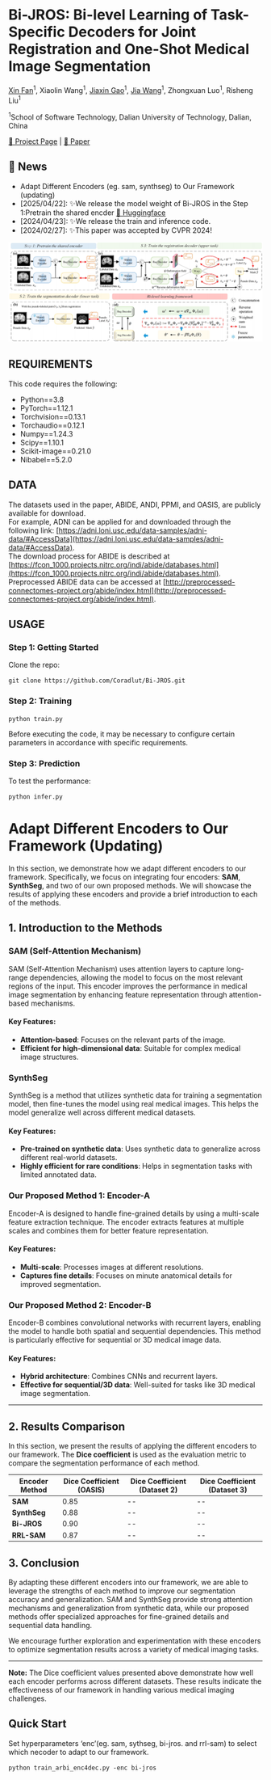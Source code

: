 # Bi-JROS: Bi-level Learning of Task-Specific Decoders for Joint Registration and One-Shot Medical Image Segmentation

<a href="https://scholar.google.com/citations?user=vLN1njoAAAAJ&hl=zh-CN&oi=ao" target="_blank">Xin Fan</a><sup>1</sup>,
Xiaolin Wang<sup>1</sup>,</span>
<a href="https://scholar.google.com/citations?user=MWPKMlsAAAAJ&hl=zh-CN&oi=ao" target="_blank">Jiaxin Gao</a><sup>1</sup>,
<a href="https://scholar.google.com/citations?user=UNXTe-4AAAAJ&hl=zh-CN" target="_blank">Jia Wang</a><sup>1</sup>,
Zhongxuan Luo<sup>1</sup>,</span>
Risheng Liu<sup>1</sup> </span>

<sup>1</sup>School of Software Technology, Dalian University of Technology, Dalian, China &nbsp;&nbsp;

[🏡 Project Page](https://bi-jros.github.io/) |  [📄 Paper](https://openaccess.thecvf.com/content/CVPR2024/html/Fan_Bi-level_Learning_of_Task-Specific_Decoders_for_Joint_Registration_and_One-Shot_CVPR_2024_paper.html) 

## 🎺 News
-  Adapt Different Encoders (eg. sam, synthseg) to Our Framework (updating)
- [2025/04/22]: ✨We release the model weight of Bi-JROS in the Step 1:Pretrain the shared encder [🤗 Huggingface](https://huggingface.co/jiawang0704/Bi-JROS-Step1/tree/main)
- [2024/04/23]: ✨We release the train and inference code.
- [2024/02/27]: ✨This paper was accepted by CVPR 2024!

![The proposed framework](framework.png)

## REQUIREMENTS
This code requires the following:
* Python==3.8
* PyTorch==1.12.1
* Torchvision==0.13.1
* Torchaudio==0.12.1
* Numpy==1.24.3
* Scipy==1.10.1
* Scikit-image==0.21.0
* Nibabel==5.2.0 

## DATA
The datasets used in the paper, ABIDE, ANDI, PPMI, and OASIS, are publicly available for download.  
For example, ADNI can be applied for and downloaded through the following link: [https://adni.loni.usc.edu/data-samples/adni-data/#AccessData](https://adni.loni.usc.edu/data-samples/adni-data/#AccessData).  
The download process for ABIDE is described at [https://fcon_1000.projects.nitrc.org/indi/abide/databases.html](https://fcon_1000.projects.nitrc.org/indi/abide/databases.html).  
Preprocessed ABIDE data can be accessed at [http://preprocessed-connectomes-project.org/abide/index.html](http://preprocessed-connectomes-project.org/abide/index.html).  

## USAGE
### Step 1: Getting Started

Clone the repo:
```
git clone https://github.com/Coradlut/Bi-JROS.git
```

### Step 2: Training 

```
python train.py
```
Before executing the code, it may be necessary to configure certain parameters in accordance with specific requirements.

### Step 3: Prediction

To test the performance:

```
python infer.py
```


# Adapt Different Encoders to Our Framework (Updating)

In this section, we demonstrate how we adapt different encoders to our framework. Specifically, we focus on integrating four encoders: **SAM**, **SynthSeg**, and two of our own proposed methods. We will showcase the results of applying these encoders and provide a brief introduction to each of the methods.

## 1. Introduction to the Methods

### SAM (Self-Attention Mechanism)

SAM (Self-Attention Mechanism) uses attention layers to capture long-range dependencies, allowing the model to focus on the most relevant regions of the input. This encoder improves the performance in medical image segmentation by enhancing feature representation through attention-based mechanisms.

#### Key Features:
- **Attention-based**: Focuses on the relevant parts of the image.
- **Efficient for high-dimensional data**: Suitable for complex medical image structures.

### SynthSeg

SynthSeg is a method that utilizes synthetic data for training a segmentation model, then fine-tunes the model using real medical images. This helps the model generalize well across different medical datasets.

#### Key Features:
- **Pre-trained on synthetic data**: Uses synthetic data to generalize across different real-world datasets.
- **Highly efficient for rare conditions**: Helps in segmentation tasks with limited annotated data.

### Our Proposed Method 1: Encoder-A

Encoder-A is designed to handle fine-grained details by using a multi-scale feature extraction technique. The encoder extracts features at multiple scales and combines them for better feature representation.

#### Key Features:
- **Multi-scale**: Processes images at different resolutions.
- **Captures fine details**: Focuses on minute anatomical details for improved segmentation.

### Our Proposed Method 2: Encoder-B

Encoder-B combines convolutional networks with recurrent layers, enabling the model to handle both spatial and sequential dependencies. This method is particularly effective for sequential or 3D medical image data.

#### Key Features:
- **Hybrid architecture**: Combines CNNs and recurrent layers.
- **Effective for sequential/3D data**: Well-suited for tasks like 3D medical image segmentation.

---

## 2. Results Comparison

In this section, we present the results of applying the different encoders to our framework. The **Dice coefficient** is used as the evaluation metric to compare the segmentation performance of each method.

| Encoder Method       | Dice Coefficient (OASIS) | Dice Coefficient (Dataset 2) | Dice Coefficient (Dataset 3) |
|----------------------|------------------------------|------------------------------|------------------------------|
| **SAM**              | 0.85                         | --                         | --                         |
| **SynthSeg**         | 0.88                         | --                         | --                        |
| **Bi-JROS**        | 0.90                         | --                        | --                         |
| **RRL-SAM**        | 0.87                         | --                         | --                         |


## 3. Conclusion

By adapting these different encoders into our framework, we are able to leverage the strengths of each method to improve our segmentation accuracy and generalization. SAM and SynthSeg provide strong attention mechanisms and generalization from synthetic data, while our proposed methods offer specialized approaches for fine-grained details and sequential data handling.

We encourage further exploration and experimentation with these encoders to optimize segmentation results across a variety of medical imaging tasks.

---

**Note:** The Dice coefficient values presented above demonstrate how well each encoder performs across different datasets. These results indicate the effectiveness of our framework in handling various medical imaging challenges.

## Quick Start
Set hyperparameters ‘enc’(eg. sam, sythseg, bi-jros. and rrl-sam) to select which necoder to adapt to our framework. 
```
python train_arbi_enc4dec.py -enc bi-jros
```